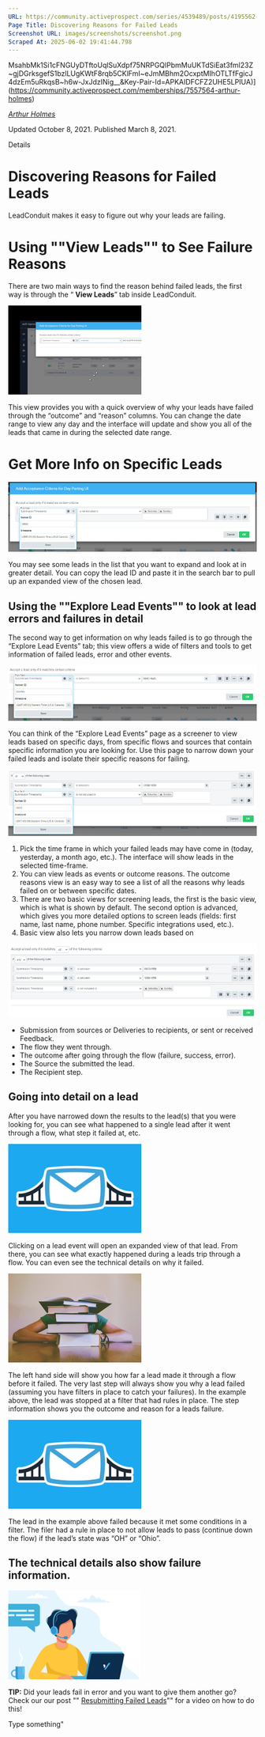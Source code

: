 ```yaml
---
URL: https://community.activeprospect.com/series/4539489/posts/4195562-discovering-reasons-for-failed-leads
Page Title: Discovering Reasons for Failed Leads
Screenshot URL: images/screenshots/screenshot.png
Scraped At: 2025-06-02 19:41:44.798
---
```

MsahbMk1Si1cFNGUyDTftoUqlSuXdpf75NRPGQlPbmMuUKTdSiEat3fml23Z~gjDGrksgefS1bzlLUgKWtF8rqb5CKlFmI~eJmMBhm2OcxptMIhOTLTfFgicJ4dzEm5uRkqsB~h6w-JxJdzINig__&Key-Pair-Id=APKAIDFCFZ2UHE5LPIUA)](https://community.activeprospect.com/memberships/7557564-arthur-holmes)

[_Arthur Holmes_](https://community.activeprospect.com/memberships/7557564-arthur-holmes)

Updated October 8, 2021. Published March 8, 2021.

Details

# Discovering Reasons for Failed Leads

LeadConduit makes it easy to figure out why your leads are failing.

# Using ""View Leads"" to See Failure Reasons

There are two main ways to find the reason behind failed leads, the first way is through the “ **View Leads**” tab inside LeadConduit.

![](images/image-1.png)

This view provides you with a quick overview of why your leads have failed through the “outcome” and “reason” columns. You can change the date range to view any day and the interface will update and show you all of the leads that came in during the selected date range.

# Get More Info on Specific Leads

![](images/image-2.png)

You may see some leads in the list that you want to expand and look at in greater detail. You can copy the lead ID and paste it in the search bar to pull up an expanded view of the chosen lead.

## Using the ""Explore Lead Events"" to look at lead errors and failures in detail

The second way to get information on why leads failed is to go through the “Explore Lead Events” tab; this view offers a wide of filters and tools to get information of failed leads, error and other events.

![](images/image-3.png)

You can think of the “Explore Lead Events” page as a screener to view leads based on specific days, from specific flows and sources that contain specific information you are looking for. Use this page to narrow down your failed leads and isolate their specific reasons for failing.

![](images/image-4.png)

1. Pick the time frame in which your failed leads may have come in (today, yesterday, a month ago, etc.). The interface will show leads in the selected time-frame.
2. You can view leads as events or outcome reasons. The outcome reasons view is an easy way to see a list of all the reasons why leads failed on or between specific dates.
3. There are two basic views for screening leads, the first is the basic view, which is what is shown by default. The second option is advanced, which gives you more detailed options to screen leads (fields: first name, last name, phone number. Specific integrations used, etc.).
4. Basic view also lets you narrow down leads based on

![](images/image-5.png)

- Submission from sources or Deliveries to recipients, or sent or received Feedback.
- The flow they went through.
- The outcome after going through the flow (failure, success, error).
- The Source the submitted the lead.
- The Recipient step.

## Going into detail on a lead

After you have narrowed down the results to the lead(s) that you were looking for, you can see what happened to a single lead after it went through a flow, what step it failed at, etc.

![](images/image-6.png)

Clicking on a lead event will open an expanded view of that lead. From there, you can see what exactly happened during a leads trip through a flow. You can even see the technical details on why it failed.

![](images/image-7.png)

The left hand side will show you how far a lead made it through a flow before it failed. The very last step will always show you why a lead failed (assuming you have filters in place to catch your failures). In the example above, the lead was stopped at a filter that had rules in place. The step information shows you the outcome and reason for a leads failure.

![](images/image-8.png)

The lead in the example above failed because it met some conditions in a filter. The filer had a rule in place to not allow leads to pass (continue down the flow) if the lead’s state was “OH” or “Ohio”.

## The technical details also show failure information.

![](images/image-9.png)

**TIP:** Did your leads fail in error and you want to give them another go? Check our our post "" [Resubmitting Failed Leads](https://community.activeprospect.com/posts/4488111-resubmitting-failed-leads)"" for a video on how to do this!

Type something"
